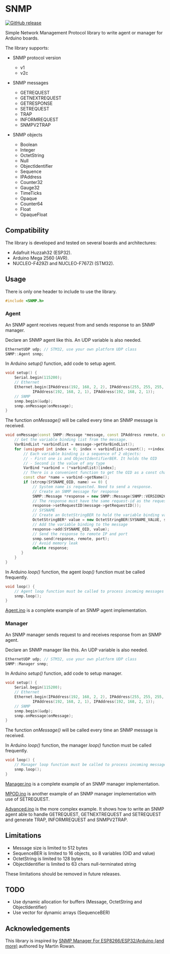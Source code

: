 # SNMP

[![GitHub release](https://img.shields.io/github/v/release/patricklaf/SNMP)](https://github.com/patricklaf/SNMP/releases/latest)

Simple Network Management Protocol library to write agent or manager for Arduino boards.

The library supports:

- SNMP protocol version
  - v1
  - v2c

- SNMP messages
  - GETREQUEST
  - GETNEXTREQUEST
  - GETRESPONSE
  - SETREQUEST
  - TRAP
  - INFORMREQUEST
  - SNMPV2TRAP

- SNMP objects
  - Boolean
  - Integer
  - OctetString
  - Null
  - ObjectIdentifier
  - Sequence
  - IPAddress
  - Counter32
  - Gauge32
  - TimeTicks
  - Opaque
  - Counter64
  - Float
  - OpaqueFloat
 
## Compatibility

The library is developed and tested on several boards and architectures:

- Adafruit Huzzah32 (ESP32).
- Arduino Mega 2560 (AVR).
- NUCLEO-F429ZI and NUCLEO-F767ZI (STM32).

## Usage

There is only one header to include to use the library.

```cpp
#include <SNMP.h>
```

### Agent

An SNMP agent receives request from and sends response to an SNMP manager.

Declare an SNMP agent like this. An UDP variable is also needed.

```cpp
EthernetUDP udp; // STM32, use your own platform UDP class
SNMP::Agent snmp;
```

In Arduino *setup()* function, add code to setup agent.

```cpp
void setup() {
    Serial.begin(115200);
    // Ethernet
    Ethernet.begin(IPAddress(192, 168, 2, 2), IPAddress(255, 255, 255, 0),
            IPAddress(192, 168, 2, 1), IPAddress(192, 168, 2, 1));
    // SNMP
    snmp.begin(&udp);
    snmp.onMessage(onMessage);
}
```

The function *onMessage()* will be called every time an SNMP message is received.

```cpp
void onMessage(const SNMP::Message *message, const IPAddress remote, const uint16_t port) {
    // Get the variable binding list from the message.
    VarBindList *varbindlist = message->getVarBindList();
    for (unsigned int index = 0; index < varbindlist->count(); ++index) {
        // Each variable binding is a sequence of 2 objects:
        // - First one is and ObjectIdentifierBER. It holds the OID
        // - Second is the value of any type
        VarBind *varbind = (*varbindlist)[index];
        // There is a convenient function to get the OID as a const char*
        const char *name = varbind->getName();
        if (strcmp(SYSNAME_OID, name) == 0) {
            // System name is requested. Need to send a response.
            // Create an SNMP message for response
            SNMP::Message *response = new SNMP::Message(SNMP::VERSION2C, "public", SNMP::TYPE_GETRESPONSE);
            // The response must have the same request-id as the request
            response->setRequestID(message->getRequestID());
            // SYSNAME
            // Create an OctetStringBER to hold the variable binding value
            OctetStringBER* value = new OctetStringBER(SYSNAME_VALUE, strlen(SYSNAME_VALUE));
            // Add the variable binding to the message
            response->add(SYSNAME_OID, value);
            // Send the response to remote IP and port
            snmp.send(response, remote, port);
            // Avoid memory leak
            delete response; 
       }
    }
}
```

In Arduino *loop()* function, the agent *loop()* function must be called frequently.

```cpp
void loop() {
    // Agent loop function must be called to process incoming messages
    snmp.loop();
}
```

[Agent.ino](examples/Agent/Agent.ino) is a complete example of an SNMP agent implementation.

### Manager

An SNMP manager sends request to and receives response from an SNMP agent.

Declare an SNMP manager like this. An UDP variable is also needed.

```cpp
EthernetUDP udp; // STM32, use your own platform UDP class
SNMP::Manager snmp;
```

In Arduino *setup()* function, add code to setup manager.

```cpp
void setup() {
    Serial.begin(115200);
    // Ethernet
    Ethernet.begin(IPAddress(192, 168, 2, 2), IPAddress(255, 255, 255, 0),
            IPAddress(192, 168, 2, 1), IPAddress(192, 168, 2, 1));
    // SNMP
    snmp.begin(&udp);
    snmp.onMessage(onMessage);
}
```

The function *onMessage()* will be called every time an SNMP message is received. 

In Arduino *loop()* function, the manager *loop()* function must be called frequently.

```cpp
void loop() {
    // Manager loop function must be called to process incoming messages
    snmp.loop();
}
```

[Manager.ino](examples/Manager/Manager.ino) is a complete example of an SNMP manager implementation.

[MPOD.ino](examples/MPOD/MPOD.ino) is another example of an SNMP manager implementation with use of SETREQUEST.

[Advanced.ino](examples/Advanced/Advanced.ino) is the more complex example. It shows how to write an SNMP agent able to handle GETREQUEST, GETNEXTREQUEST and SETREQUEST and generate TRAP, INFORMREQUEST and SNMPV2TRAP.

## Limitations
- Message size is limited to 512 bytes
- SequenceBER is limited to 16 objects, so 8 variables (OID and value)
- OctetString is limited to 128 bytes
- ObjectIdentifier is limited to 63 chars null-terminated string

These limitations should be removed in future releases.

## TODO
- Use dynamic allocation for buffers (Message, OctetString and ObjectIdentifier)
- Use vector for dynamic arrays (SequenceBER)

## Acknowledgements
This library is inspired by [SNMP Manager For ESP8266/ESP32/Arduino (and more)](https://github.com/shortbloke/Arduino_SNMP_Manager) authored by Martin Rowan.
